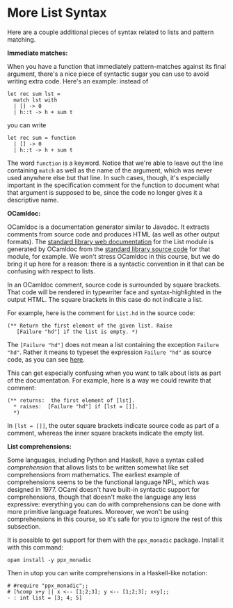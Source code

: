 # More List Syntax

Here are a couple additional pieces of syntax related to lists and
pattern matching.

**Immediate matches:**

When you have a function that immediately pattern-matches against
its final argument, there's a nice piece of syntactic sugar
you can use to avoid writing extra code.  Here's an example:
instead of 
```
let rec sum lst =
  match lst with
  | [] -> 0
  | h::t -> h + sum t
```
you can write
```
let rec sum = function
  | [] -> 0
  | h::t -> h + sum t
```
The word `function` is a keyword.  Notice that we're able to leave
out the line containing `match` as well as the name of the argument,
which was never used anywhere else but that line.  In such cases, though,
it's especially important in the specification comment for the function
to document what that argument is supposed to be, since the code
no longer gives it a descriptive name.

**OCamldoc:**

OCamldoc is a documentation generator similar to Javadoc.  It extracts
comments from source code and produces HTML (as well as other output
formats).  The [standard library web documentation][std-web] for the List
module is generated by OCamldoc from the [standard library source code][std-src] for
that module, for example.  We won't stress OCamldoc in this course, but we do
bring it up here for a reason:  there is a syntactic convention in it that
can be confusing with respect to lists.  

In an OCamldoc comment, source code is surrounded by square brackets.  That code
will be rendered in typewriter face and syntax-highlighted in the output HTML.
The square brackets in this case do not indicate a list.

For example, here is the comment for `List.hd` in the source code:
```
(** Return the first element of the given list. Raise
   [Failure "hd"] if the list is empty. *)
```
The `[Failure "hd"]` does not mean a list containing the exception `Failure "hd"`.
Rather it means to typeset the expression `Failure "hd"` as source code, as you can
see [here][std-web].

This can get especially confusing when you want to talk about lists as part of the
documentation.  For example, here is a way we could rewrite that comment:
```
(** returns:  the first element of [lst].  
  * raises:  [Failure "hd"] if [lst = []].
  *)
```
In `[lst = []]`, the outer square brackets indicate source code as part of a comment,
whereas the inner square brackets indicate the empty list.

[std-web]: http://caml.inria.fr/pub/docs/manual-ocaml/libref/List.html
[std-src]: https://github.com/ocaml/ocaml/blob/trunk/stdlib/list.mli

**List comprehensions:**

Some languages, including Python and Haskell, have a syntax called
*comprehension* that allows lists to be written somewhat like set
comprehensions from mathematics.  The earliest example of comprehensions
seems to be the functional language NPL, which was designed in 1977. 
OCaml doesn't have built-in syntactic support for comprehensions, though
that doesn't make the language any less expressive:  everything you can
do with comprehensions can be done with more primitive language
features.  Moreover, we won't be using comprehensions in this course, so
it's safe for you to ignore the rest of this subsection.

It is possible to get support for them with the `ppx_monadic` package.
Install it with this command:
```
opam install -y ppx_monadic
```
Then in utop you can write comprehensions in a Haskell-like notation:
```
# #require "ppx_monadic";;
# [%comp x+y || x <-- [1;2;3]; y <-- [1;2;3]; x<y];;
- : int list = [3; 4; 5]  
```
